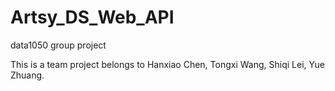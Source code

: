 # Artsy_DS_Web_API
data1050 group project

This is a team project belongs to Hanxiao Chen, Tongxi Wang, Shiqi Lei, Yue Zhuang.